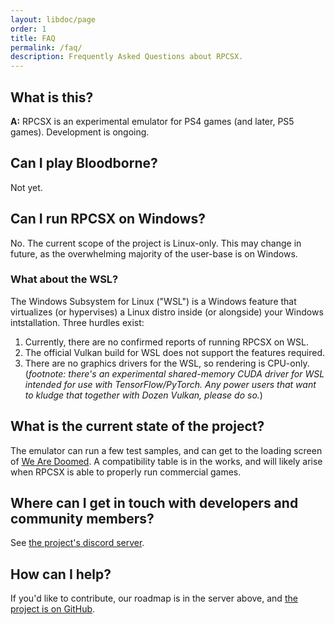```yaml
---
layout: libdoc/page
order: 1
title: FAQ
permalink: /faq/
description: Frequently Asked Questions about RPCSX.
---
```


## What is this?

**A:** RPCSX is an experimental emulator for PS4 games (and later, PS5 games). Development is ongoing.

## Can I play Bloodborne? 

Not yet.

## Can I run RPCSX on Windows?

No. The current scope of the project is Linux-only. This may change in future, as the overwhelming majority of the user-base is on Windows.

### What about the WSL?
The Windows Subsystem for Linux ("WSL") is a Windows feature that virtualizes (or hypervises) a Linux distro inside (or alongside) your Windows intstallation. Three hurdles exist:
1. Currently, there are no confirmed reports of running RPCSX on WSL. 
3. The official Vulkan build for WSL does not support the features required.
2. There are no graphics drivers for the WSL, so rendering is CPU-only. (*footnote: there's an experimental shared-memory CUDA driver for WSL intended for use with TensorFlow/PyTorch. Any power users that want to kludge that together with Dozen Vulkan, please do so.*)

## What is the current state of the project?

The emulator can run a few test samples, and can get to the loading screen of [We Are Doomed](https://store.playstation.com/en-us/product/UP2195-CUSA01783_00-WEAREDOOMED00000). A compatibility table is in the works, and will likely arise when RPCSX is able to properly run commercial games.

## Where can I get in touch with developers and community members?

See [the project's discord server](https://discord.com/invite/mx8FbxN5).

## How can I help?

If you'd like to contribute, our roadmap is in the server above, and [the project is on GitHub](https://github.com/rpcsx/rpcsx).